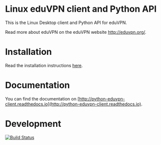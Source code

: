
Linux eduVPN client and Python API
==================================

This is the Linux Desktop client and Python API for eduVPN.

Read more about eduVPN on the eduVPN website http://eduvpn.org/.

Installation
============

Read the installation instructions [here](http://python-eduvpn-client.readthedocs.io/en/latest/introduction.html#installation).

Documentation
=============

You can find the documentation on [http://python-eduvpn-client.readthedocs.io](http://python-eduvpn-client.readthedocs.io).

Development
===========

[![Build Status](https://travis-ci.org/gijzelaerr/python-eduvpn-client.svg?branch=master)](https://travis-ci.org/gijzelaerr/python-eduvpn-client)